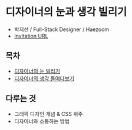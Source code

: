 # 디자이너의 눈과 생각 빌리기
- 박지선 / Full-Stack Designer / Haezoom
- [Invitation URL](https://meetgo.kr/#/userEventDetail/gdgseoul181114)

## 목차
- [디자이너의 눈 빌리기](./01_designer_eye.md)
- [디자이너의 생각 들여다보기](./02_designer_thought.md)

## 다루는 것
- 그래픽 디자인 개념 & CSS 위주
- 디자이너와 소통하는 방법
